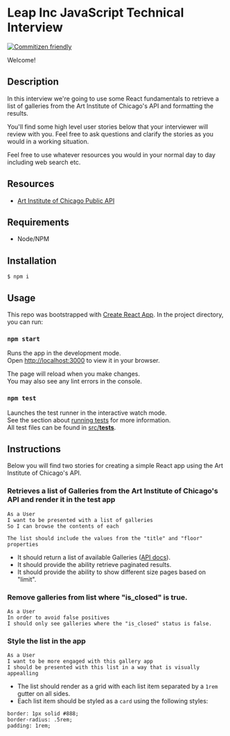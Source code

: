 # Leap Inc JavaScript Technical Interview

[![Commitizen friendly](https://img.shields.io/badge/commitizen-friendly-brightgreen.svg)](http://commitizen.github.io/cz-cli/)

Welcome!

## Description
In this interview we're going to use some React fundamentals to retrieve a list of galleries from the Art Institute of Chicago's API and formatting the results.

You'll find some high level user stories below that your interviewer will review with you. Feel free to ask questions and clarify the stories as you would in a working situation.

Feel free to use whatever resources you would in your normal day to day including web search etc.

## Resources

* [Art Institute of Chicago Public API](https://api.artic.edu/docs/)

## Requirements

* Node/NPM

## Installation

```
$ npm i
```

## Usage

This repo was bootstrapped with [Create React App](https://create-react-app.dev/). In the project directory, you can run:

### `npm start`

Runs the app in the development mode.\
Open [http://localhost:3000](http://localhost:3000) to view it in your browser.

The page will reload when you make changes.\
You may also see any lint errors in the console.

### `npm test`

Launches the test runner in the interactive watch mode.\
See the section about [running tests](https://facebook.github.io/create-react-app/docs/running-tests) for more information.\
All test files can be found in [src/__tests__]().

## Instructions

Below you will find two stories for creating a simple React app using the Art Institute of Chicago's API.

### Retrieves a list of Galleries from the Art Institute of Chicago's API and render it in the test app

```
As a User
I want to be presented with a list of galleries
So I can browse the contents of each

The list should include the values from the "title" and "floor" properties
```

* It should return a list of available Galleries ([API docs](https://api.artic.edu/docs/#galleries)).
* It should provide the ability retrieve paginated results.
* It should provide the ability to show different size pages based on "limit".

### Remove galleries from list where "is_closed" is true.

```
As a User
In order to avoid false positives
I should only see galleries where the "is_closed" status is false.
````

### Style the list in the app

```
As a User
I want to be more engaged with this gallery app
I should be presented with this list in a way that is visually appealling
```

* The list should render as a grid with each list item separated by a `1rem` gutter on all sides.
* Each list item should be styled as a `card` using the following styles:
```
border: 1px solid #888;
border-radius: .5rem;
padding: 1rem;
```
